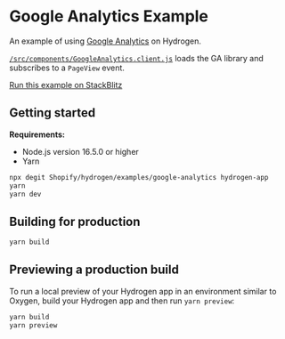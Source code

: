 # Google Analytics Example

An example of using [Google Analytics](https://analytics.google.com/analytics/web/) on Hydrogen.

[`/src/components/GoogleAnalytics.client.js`](./src/components/GoogleAnalytics.client.jsx) loads the GA library and subscribes to a `PageView` event.

[Run this example on StackBlitz](https://stackblitz.com/fork/github/shopify/hydrogen/tree/stackblitz/examples/google-analytics)

## Getting started

**Requirements:**

- Node.js version 16.5.0 or higher
- Yarn

```bash
npx degit Shopify/hydrogen/examples/google-analytics hydrogen-app
yarn
yarn dev
```

## Building for production

```bash
yarn build
```

## Previewing a production build

To run a local preview of your Hydrogen app in an environment similar to Oxygen, build your Hydrogen app and then run `yarn preview`:

```bash
yarn build
yarn preview
```
